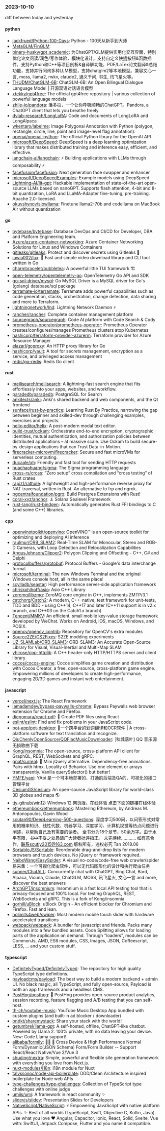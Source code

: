 ### 2023-10-10
diff between today and yesterday

#### python
* [jackfrued/Python-100-Days](https://github.com/jackfrued/Python-100-Days): Python - 100天从新手到大师
* [MetaGLM/FinGLM](https://github.com/MetaGLM/FinGLM): 
* [binary-husky/gpt_academic](https://github.com/binary-husky/gpt_academic): 为ChatGPT/GLM提供实用化交互界面，特别优化论文阅读/润色/写作体验，模块化设计，支持自定义快捷按钮&函数插件，支持Python和C++等项目剖析&自译解功能，PDF/LaTex论文翻译&总结功能，支持并行问询多种LLM模型，支持chatglm2等本地模型。兼容文心一言, moss, llama2, rwkv, claude2, 通义千问, 书生, 讯飞星火等。
* [THUDM/ChatGLM-6B](https://github.com/THUDM/ChatGLM-6B): ChatGLM-6B: An Open Bilingual Dialogue Language Model | 开源双语对话语言模型
* [xtekky/gpt4free](https://github.com/xtekky/gpt4free): The official gpt4free repository | various collection of powerful language models
* [zhile-io/pandora](https://github.com/zhile-io/pandora): 潘多拉，一个让你呼吸顺畅的ChatGPT。Pandora, a ChatGPT client that lets you breathe freely.
* [dvlab-research/LongLoRA](https://github.com/dvlab-research/LongLoRA): Code and documents of LongLoRA and LongAlpaca
* [wkentaro/labelme](https://github.com/wkentaro/labelme): Image Polygonal Annotation with Python (polygon, rectangle, circle, line, point and image-level flag annotation).
* [openai/openai-python](https://github.com/openai/openai-python): The official Python library for the OpenAI API
* [microsoft/DeepSpeed](https://github.com/microsoft/DeepSpeed): DeepSpeed is a deep learning optimization library that makes distributed training and inference easy, efficient, and effective.
* [langchain-ai/langchain](https://github.com/langchain-ai/langchain): ⚡ Building applications with LLMs through composability ⚡
* [facefusion/facefusion](https://github.com/facefusion/facefusion): Next generation face swapper and enhancer
* [microsoft/DeepSpeedExamples](https://github.com/microsoft/DeepSpeedExamples): Example models using DeepSpeed
* [Lightning-AI/lit-gpt](https://github.com/Lightning-AI/lit-gpt): Hackable implementation of state-of-the-art open-source LLMs based on nanoGPT. Supports flash attention, 4-bit and 8-bit quantization, LoRA and LLaMA-Adapter fine-tuning, pre-training. Apache 2.0-licensed.
* [okuvshynov/slowllama](https://github.com/okuvshynov/slowllama): Finetune llama2-70b and codellama on MacBook Air without quantization

#### go
* [bytebase/bytebase](https://github.com/bytebase/bytebase): Database DevOps and CI/CD for Developer, DBA and Platform Engineering team.
* [Azure/azure-container-networking](https://github.com/Azure/azure-container-networking): Azure Container Networking Solutions for Linux and Windows Containers
* [gitleaks/gitleaks](https://github.com/gitleaks/gitleaks): Protect and discover secrets using Gitleaks 🔑
* [iawia002/lux](https://github.com/iawia002/lux): 👾 Fast and simple video download library and CLI tool written in Go
* [charmbracelet/bubbletea](https://github.com/charmbracelet/bubbletea): A powerful little TUI framework 🏗
* [open-telemetry/opentelemetry-go](https://github.com/open-telemetry/opentelemetry-go): OpenTelemetry Go API and SDK
* [go-sql-driver/mysql](https://github.com/go-sql-driver/mysql): Go MySQL Driver is a MySQL driver for Go's (golang) database/sql package
* [terramate-io/terramate](https://github.com/terramate-io/terramate): Terramate adds powerful capabilities such as code generation, stacks, orchestration, change detection, data sharing and more to Terraform.
* [lightningnetwork/lnd](https://github.com/lightningnetwork/lnd): Lightning Network Daemon ⚡️
* [rancher/rancher](https://github.com/rancher/rancher): Complete container management platform
* [sourcegraph/sourcegraph](https://github.com/sourcegraph/sourcegraph): Code AI platform with Code Search & Cody
* [prometheus-operator/prometheus-operator](https://github.com/prometheus-operator/prometheus-operator): Prometheus Operator creates/configures/manages Prometheus clusters atop Kubernetes
* [hashicorp/terraform-provider-azurerm](https://github.com/hashicorp/terraform-provider-azurerm): Terraform provider for Azure Resource Manager
* [elazarl/goproxy](https://github.com/elazarl/goproxy): An HTTP proxy library for Go
* [hashicorp/vault](https://github.com/hashicorp/vault): A tool for secrets management, encryption as a service, and privileged access management
* [redis/go-redis](https://github.com/redis/go-redis): Redis Go client

#### rust
* [meilisearch/meilisearch](https://github.com/meilisearch/meilisearch): A lightning-fast search engine that fits effortlessly into your apps, websites, and workflow.
* [paradedb/paradedb](https://github.com/paradedb/paradedb): PostgreSQL for Search
* [ankitects/anki](https://github.com/ankitects/anki): Anki's shared backend and web components, and the Qt frontend
* [sunface/rust-by-practice](https://github.com/sunface/rust-by-practice): Learning Rust By Practice, narrowing the gap between beginner and skilled-dev through challenging examples, exercises and projects.
* [helix-editor/helix](https://github.com/helix-editor/helix): A post-modern modal text editor.
* [build-trust/ockam](https://github.com/build-trust/ockam): Orchestrate end-to-end encryption, cryptographic identities, mutual authentication, and authorization policies between distributed applications – at massive scale. Use Ockam to build secure-by-design applications that can Trust Data-in-Motion.
* [firecracker-microvm/firecracker](https://github.com/firecracker-microvm/firecracker): Secure and fast microVMs for serverless computing.
* [ducaale/xh](https://github.com/ducaale/xh): Friendly and fast tool for sending HTTP requests
* [huachaohuang/sigma](https://github.com/huachaohuang/sigma): The Sigma programming language
* [cross-rs/cross](https://github.com/cross-rs/cross): “Zero setup” cross compilation and “cross testing” of Rust crates
* [rapiz1/rathole](https://github.com/rapiz1/rathole): A lightweight and high-performance reverse proxy for NAT traversal, written in Rust. An alternative to frp and ngrok.
* [pgcentralfoundation/pgrx](https://github.com/pgcentralfoundation/pgrx): Build Postgres Extensions with Rust!
* [coral-xyz/anchor](https://github.com/coral-xyz/anchor): ⚓ Solana Sealevel Framework
* [rust-lang/rust-bindgen](https://github.com/rust-lang/rust-bindgen): Automatically generates Rust FFI bindings to C (and some C++) libraries.

#### cpp
* [openvinotoolkit/openvino](https://github.com/openvinotoolkit/openvino): OpenVINO™ is an open-source toolkit for optimizing and deploying AI inference
* [raulmur/ORB_SLAM2](https://github.com/raulmur/ORB_SLAM2): Real-Time SLAM for Monocular, Stereo and RGB-D Cameras, with Loop Detection and Relocalization Capabilities
* [AngusJohnson/Clipper2](https://github.com/AngusJohnson/Clipper2): Polygon Clipping and Offsetting - C++, C# and Delphi
* [protocolbuffers/protobuf](https://github.com/protocolbuffers/protobuf): Protocol Buffers - Google's data interchange format
* [microsoft/terminal](https://github.com/microsoft/terminal): The new Windows Terminal and the original Windows console host, all in the same place!
* [scylladb/seastar](https://github.com/scylladb/seastar): High performance server-side application framework
* [chriskohlhoff/asio](https://github.com/chriskohlhoff/asio): Asio C++ Library
* [zeromq/libzmq](https://github.com/zeromq/libzmq): ZeroMQ core engine in C++, implements ZMTP/3.1
* [catchorg/Catch2](https://github.com/catchorg/Catch2): A modern, C++-native, test framework for unit-tests, TDD and BDD - using C++14, C++17 and later (C++11 support is in v2.x branch, and C++03 on the Catch1.x branch)
* [Tencent/MMKV](https://github.com/Tencent/MMKV): An efficient, small mobile key-value storage framework developed by WeChat. Works on Android, iOS, macOS, Windows, and POSIX.
* [opencv/opencv_contrib](https://github.com/opencv/opencv_contrib): Repository for OpenCV's extra modules
* [Source2ZE/CS2Fixes](https://github.com/Source2ZE/CS2Fixes): S2ZE modding experiments
* [UZ-SLAMLab/ORB_SLAM3](https://github.com/UZ-SLAMLab/ORB_SLAM3): ORB-SLAM3: An Accurate Open-Source Library for Visual, Visual-Inertial and Multi-Map SLAM
* [yhirose/cpp-httplib](https://github.com/yhirose/cpp-httplib): A C++ header-only HTTP/HTTPS server and client library
* [cocos/cocos-engine](https://github.com/cocos/cocos-engine): Cocos simplifies game creation and distribution with Cocos Creator, a free, open-source, cross-platform game engine. Empowering millions of developers to create high-performance, engaging 2D/3D games and instant web entertainment.

#### javascript
* [vercel/next.js](https://github.com/vercel/next.js): The React Framework
* [iamadamdev/bypass-paywalls-chrome](https://github.com/iamadamdev/bypass-paywalls-chrome): Bypass Paywalls web browser extension for Chrome and Firefox.
* [diegomura/react-pdf](https://github.com/diegomura/react-pdf): 📄 Create PDF files using React
* [eslint/eslint](https://github.com/eslint/eslint): Find and fix problems in your JavaScript code.
* [pot-app/pot-desktop](https://github.com/pot-app/pot-desktop): 🌈一个跨平台的划词翻译和OCR软件 | A cross-platform software for text translation and recognize.
* [QiuChenlyOpenSource/QQFlacMusicDownloader](https://github.com/QiuChenlyOpenSource/QQFlacMusicDownloader): [秋城落叶] QQ 音乐源无损歌曲下载
* [Kong/insomnia](https://github.com/Kong/insomnia): The open-source, cross-platform API client for GraphQL, REST, WebSockets and gRPC.
* [gnat/surreal](https://github.com/gnat/surreal): 🗿 Mini jQuery alternative. Dependency-free animations. Pairs with htmx. Locality of Behavior. Use one element or arrays transparently. Vanilla querySelector() but better!
* [YMFE/yapi](https://github.com/YMFE/yapi): YApi 是一个可本地部署的、打通前后端及QA的、可视化的接口管理平台
* [CesiumGS/cesium](https://github.com/CesiumGS/cesium): An open-source JavaScript library for world-class 3D globes and maps 🌎
* [tjy-gitnub/win12](https://github.com/tjy-gitnub/win12): Windows 12 网页版，在线体验 点击下面的链接在线体验
* [ethereumbook/ethereumbook](https://github.com/ethereumbook/ethereumbook): Mastering Ethereum, by Andreas M. Antonopoulos, Gavin Wood
* [scutan90/DeepLearning-500-questions](https://github.com/scutan90/DeepLearning-500-questions): 深度学习500问，以问答形式对常用的概率知识、线性代数、机器学习、深度学习、计算机视觉等热点问题进行阐述，以帮助自己及有需要的读者。 全书分为18个章节，50余万字。由于水平有限，书中不妥之处恳请广大读者批评指正。 未完待续............ 如有意合作，联系scutjy2015@163.com 版权所有，违权必究 Tan 2018.06
* [SortableJS/Sortable](https://github.com/SortableJS/Sortable): Reorderable drag-and-drop lists for modern browsers and touch devices. No jQuery or framework required.
* [NaiboWang/EasySpider](https://github.com/NaiboWang/EasySpider): A visual no-code/code-free web crawler/spider易采集：一个可视化爬虫软件，可以无代码图形化的设计和执行爬虫任务
* [sunner/ChatALL](https://github.com/sunner/ChatALL): Concurrently chat with ChatGPT, Bing Chat, Bard, Alpaca, Vicuna, Claude, ChatGLM, MOSS, 讯飞星火, 文心一言 and more, discover the best answers
* [ArchGPT/insomnium](https://github.com/ArchGPT/insomnium): Insomnium is a fast local API testing tool that is privacy-focused and 100% local. For testing GraphQL, REST, WebSockets and gRPC. This is a fork of Kong/insomnia
* [gorhill/uBlock](https://github.com/gorhill/uBlock): uBlock Origin - An efficient blocker for Chromium and Firefox. Fast and lean.
* [nolimits4web/swiper](https://github.com/nolimits4web/swiper): Most modern mobile touch slider with hardware accelerated transitions
* [webpack/webpack](https://github.com/webpack/webpack): A bundler for javascript and friends. Packs many modules into a few bundled assets. Code Splitting allows for loading parts of the application on demand. Through "loaders", modules can be CommonJs, AMD, ES6 modules, CSS, Images, JSON, Coffeescript, LESS, ... and your custom stuff.

#### typescript
* [DefinitelyTyped/DefinitelyTyped](https://github.com/DefinitelyTyped/DefinitelyTyped): The repository for high quality TypeScript type definitions.
* [payloadcms/payload](https://github.com/payloadcms/payload): The best way to build a modern backend + admin UI. No black magic, all TypeScript, and fully open-source, Payload is both an app framework and a headless CMS.
* [PostHog/posthog](https://github.com/PostHog/posthog): 🦔 PostHog provides open-source product analytics, session recording, feature flagging and A/B testing that you can self-host.
* [th-ch/youtube-music](https://github.com/th-ch/youtube-music): YouTube Music Desktop App bundled with custom plugins (and built-in ad blocker / downloader)
* [bndkt/sharemystack](https://github.com/bndkt/sharemystack): Share your stack with the world!
* [getumbrel/llama-gpt](https://github.com/getumbrel/llama-gpt): A self-hosted, offline, ChatGPT-like chatbot. Powered by Llama 2. 100% private, with no data leaving your device. New: Code Llama support!
* [alibaba/formily](https://github.com/alibaba/formily): 📱🚀 🧩 Cross Device & High Performance Normal Form/Dynamic(JSON Schema) Form/Form Builder -- Support React/React Native/Vue 2/Vue 3
* [shuding/nextra](https://github.com/shuding/nextra): Simple, powerful and flexible site generation framework with everything you love from Next.js.
* [nuxt-modules/i18n](https://github.com/nuxt-modules/i18n): I18n module for Nuxt
* [talyssonoc/node-api-boilerplate](https://github.com/talyssonoc/node-api-boilerplate): DDD/Clean Architecture inspired boilerplate for Node web APIs
* [type-challenges/type-challenges](https://github.com/type-challenges/type-challenges): Collection of TypeScript type challenges with online judge
* [umijs/umi](https://github.com/umijs/umi): A framework in react community ✨
* [slidevjs/slidev](https://github.com/slidevjs/slidev): Presentation Slides for Developers
* [NativeScript/NativeScript](https://github.com/NativeScript/NativeScript): ⚡ Empowering JavaScript with native platform APIs. ✨ Best of all worlds (TypeScript, Swift, Objective C, Kotlin, Java). Use what you love ❤️ Angular, Capacitor, Ionic, React, Solid, Svelte, Vue with: SwiftUI, Jetpack Compose, Flutter and you name it compatible.
